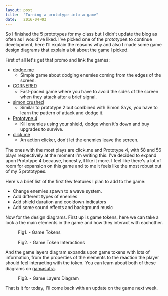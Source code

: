 ```yaml
---
layout: post
title:  "Turning a prototype into a game"
date:   2016-04-03
---
```


<p class="intro"><span class="dropcap">S</span>o I finished the 5 prototypes for my class but I didn't update the blog as often as I would've liked. I've picked one of the prototypes to continue development, here I'll explain the reasons why and also I made some game design diagrams that explain a bit about the game I picked.</p>

First of all let's get that promo and link the games:

* <a href="http://gamejolt.com/games/dodge-me/133083">dodge.me</a>
	* Simple game about dodging enemies coming from the edges of the screen.
* <a href="http://gamejolt.com/games/cornered/133149">CORNERED</a>
	* Fast-paced game where you have to avoid the sides of the screen when they attack after a brief signal.
* <a href="http://gamejolt.com/games/simon-crushed/134126">simon crushed</a>
	* Similar to prototype 2 but combined with Simon Says, you have to learn the pattern of attack and dodge it.
* <a href="http://gamejolt.com/games/prototype-4/134541">Prototype 4</a>
	* Kill enemies using your shield, dodge when it's down and buy upgrades to survive.
* <a href="http://gamejolt.com/games/click-me/134826">click.me</a>
	* An action clicker, don't let the enemies leave the screen.


The ones with the most plays are click.me and Prototype 4, with 58 and 56 plays respectively at the moment I'm writing this. I've decided to expand upon Prototype 4 because, honestly, I like it more. I feel like there's a lot of room for expansion on this game and to me it feels like the most robust out of my 5 prototypes.

Here's a brief list of the first few features I plan to add to the game:

* Change enemies spawn to a wave system.
* Add different types of enemies
* Add shield duration and cooldown indicators
* Add some sound effects and background music

Now for the design diagrams. First up is game tokens, here we can take a look a the main elements in the game and how they interact with eachother.

<figure>
<img src="{{ '/assets/img/GTokens1.png' | prepend: site.baseurl }}" alt="">
<figcaption>Fig1. - Game Tokens</figcaption>
</figure>

<figure>
<img src="{{ '/assets/img/GTokens2.png' | prepend: site.baseurl }}" alt="">
<figcaption>Fig2. - Game Token Interactions</figcaption>
 </figure>

And the game layers diagram expands upon game tokens with lots of information, from the properties of the elements to the reaction the player should feel interacting with the token. You can learn about both of these diagrams on <a href="http://www.gamasutra.com/view/feature/187777/game_design_tools_for_collaboration.php?print=1">gamasutra</a>.

<figure>
<img src="{{ '/assets/img/Game Layers.png' | prepend: site.baseurl }}" alt="">
<figcaption>Fig3. - Game Layers Diagram</figcaption>
</figure>

That is it for today, I'll come back with an update on the game next week.
